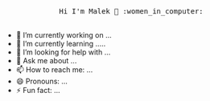 <p align="center">
  <samp>
        Hi I'm Malek  👋 :women_in_computer: 
   </samp>
  <br><br>
</p>
  


- 🔭 I’m currently working on ...
- 🌱 I’m currently learning .....
- 🤔 I’m looking for help with ...
- 💬 Ask me about ...
- 📫 How to reach me: ...
- 😄 Pronouns: ...
- ⚡ Fun fact: ...


